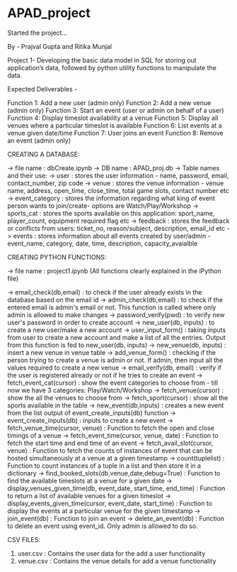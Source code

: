 # APAD_project
Started the project...

By - Prajval Gupta and Ritika Munjal

Project 1- Developing the basic data model in SQL for storing out application’s data, followed by python utility functions to manipulate the data.

Expected Deliverables - 

Function 1: Add a new user (admin only) 
Function 2: Add a new venue (admin only)
Function 3: Start an event (user or admin on behalf of a user)
Function 4: Display timeslot availability at a venue
Function 5: Display all venues where a particular timeslot is available
Function 6: List events at a venue given date/time
Function 7: User joins an event
Function 8: Remove an event (admin only)


CREATING A DATABASE:

-> file name : dbCreate.ipynb
-> DB name : APAD_proj.db
-> Table names and their use:
    -> user : stores the user information - name, password, email, contact_number, zip code
    -> venue : stores the venue information - venue name, address, open_time, close_time, total game slots, contact number etc
    -> event_category : stores the information regarding what king of event person wants to join/create- options are Watch/Play/Workshop
    -> sports_cat : stores the sports available on this application: sport_name, player_count, equipment required flag etc
    -> feedback : stores the feedback or conflicts from users: ticket_no, reason/subject, description, email_id etc
    -> events : stores information about all events created by user/admin - event_name, category, date, time, description, capacity_avaialble 
    
CREATING PYTHON FUNCTIONS:

-> file name : project1.ipynb (All functions clearly explained in the iPython file)

-> email_check(db,email) : to check if the user already exists in the database based on the email id
-> admin_check(db,email) : to check if the entered email is admin's email or not. This function is called where only admin is allowed to make changes
-> password_verify(pwd) : to verify new user's password in order to create account
-> new_user(db, inputs) : to create a new user/make a new account
-> user_input_form() : taking inputs from user to create a new account and make a list of all the entries. Output from this function is fed to new_user(db, inputs)
-> new_venue(db, inputs) : insert a new venue in venue table
-> add_venue_form() : checking if the person trying to create a venue is admin or not. If admin, then input all the values required to create a new venue
-> email_verify(db, email) : verify if the user is registered already or not if he tries to create an event
-> fetch_event_cat(cursor) : show the event categories to choose from - till now we have 3 categories: Play/Watch/Workshop
-> fetch_venue(cursor) : show the all the venues to choose from 
-> fetch_sport(cursor) : show all the sports available in the table
-> new_event(db,inputs) : creates a new event from the list output of event_create_inputs(db) function
-> event_create_inputs(db) : inputs to create a new event
-> fetch_venue_time(cursor, venue) : Function to fetch the open and close timings of a venue
-> fetch_event_time(cursor, venue, date) : Function to fetch the start time and end time of an event
-> fetch_avail_slot(cursor, venue) : Function to fetch the counts of instances of event that can be hosted simultaneously at a venue at a given timestamp
-> count(tuplelist) : Function to count instances of a tuple in a list and then store it in a dictionary
-> find_booked_slots(db,venue,date,debug=True) : Function to find the available timeslots at a venue for a given date
-> display_venues_given_time(db, event_date, start_time, end_time) : Function to return a list of available venues for a given timeslot
-> display_events_given_time(cursor, event_date, start_time) : Function to display the events at a particular venue for the given timestamp
-> join_event(db) : Function to join an event
-> delete_an_event(db) : Function to delete an event using event_id. Only admin is allowed to do so.

CSV FILES:
1. user.csv : Contains the user data for the add a user functionality
2. venue.csv : Contains the venue details for add a venue functionality

